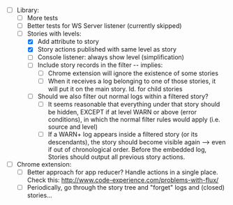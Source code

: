 - [ ] Library:
    + [ ] More tests
    + [ ] Better tests for WS Server listener (currently skipped)
    + [ ] Stories with levels:
        * [x] Add attribute to story
        * [X] Story actions published with same level as story
        * [ ] Console listener: always show level (simplification)
        * [ ] Include story records in the filter -- implies:
            - [ ] Chrome extension will ignore the existence of some stories
            - [ ] When it receives a log belonging to one of those stories, it will put it on the main story. Id. for child stories
        * [ ] Should we also filter out normal logs within a filtered story?
            - [ ] It seems reasonable that everything under that story should be hidden, EXCEPT if at level WARN or above (error conditions), in which the normal filter rules would apply (i.e. source and level)
            - [ ] If a WARN+ log appears inside a filtered story (or its descendants), the story should become visible again --> even if out of chronological order. Before the embedded log, Stories should output all previous story actions.

- [ ] Chrome extension:
    + [ ] Better approach for app reducer? Handle actions in a single place. Check this: http://www.code-experience.com/problems-with-flux/
    - [ ] Periodically, go through the story tree and "forget" logs and (closed) stories...
